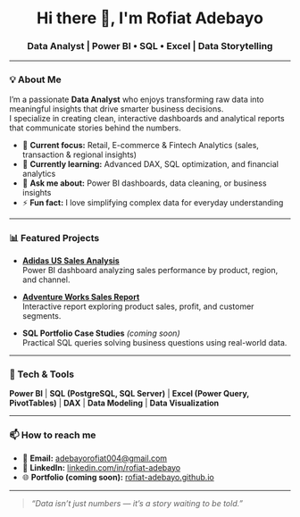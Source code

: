 <h1 align="center">Hi there 👋, I'm Rofiat Adebayo</h1>
<h3 align="center">Data Analyst | Power BI • SQL • Excel | Data Storytelling</h3>

---

### 💡 About Me
I’m a passionate **Data Analyst** who enjoys transforming raw data into meaningful insights that drive smarter business decisions.  
I specialize in creating clean, interactive dashboards and analytical reports that communicate stories behind the numbers.

- 🔭 **Current focus:** Retail, E-commerce & Fintech Analytics (sales, transaction & regional insights)
- 🌱 **Currently learning:** Advanced DAX, SQL optimization, and financial analytics
- 💬 **Ask me about:** Power BI dashboards, data cleaning, or business insights
- ⚡ **Fun fact:** I love simplifying complex data for everyday understanding

---

### 📊 Featured Projects
- **[Adidas US Sales Analysis](https://github.com/Rofiat-Adebayo/Adidas-US-Sales-Analysis)**  
  Power BI dashboard analyzing sales performance by product, region, and channel.

- **[Adventure Works Sales Report](https://github.com/Rofiat-Adebayo/Adventure-Works-Sales-Report.git)**  
  Interactive report exploring product sales, profit, and customer segments.

- **SQL Portfolio Case Studies** *(coming soon)*  
  Practical SQL queries solving business questions using real-world data.

---

### 🧰 Tech & Tools
**Power BI** | **SQL (PostgreSQL, SQL Server)** | **Excel (Power Query, PivotTables)** | **DAX** | **Data Modeling** | **Data Visualization**

---

### 📫 How to reach me
- 📧 **Email:** adebayorofiat004@gmail.com  
- 💼 **LinkedIn:** [linkedin.com/in/rofiat-adebayo](https://linkedin.com/in/rofiat-adebayo)  
- 🌐 **Portfolio (coming soon):** [rofiat-adebayo.github.io](https://rofiat-adebayo.github.io)

---

> *“Data isn’t just numbers — it’s a story waiting to be told.”*
